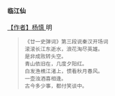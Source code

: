 #### 临江仙

[【作者】杨慎 ](https://hanyu.baidu.com/s?wd=杨慎)明



> ```
> 《廿一史弹词》第三段说秦汉开场词
> 滚滚长江东逝水，浪花淘尽英雄。
> 是非成败转头空。
> 青山依旧在，几度夕阳红。
> 白发渔樵江渚上，惯看秋月春风。
> 一壶浊酒喜相逢。
> 古今多少事，都付笑谈中。
> ```
>
> 
>

